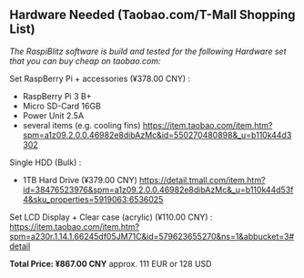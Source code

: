 ## Hardware Needed (Taobao.com/T-Mall Shopping List)

*The RaspiBlitz software is build and tested for the following Hardware set that you can buy cheap on taobao.com:* 

Set RaspBerry Pi + accessories (¥378.00 CNY) :
* RaspBerry Pi 3 B+
* Micro SD-Card 16GB
* Power Unit 2.5A 
* several items (e.g. cooling fins)
https://item.taobao.com/item.htm?spm=a1z09.2.0.0.46982e8dibAzMc&id=550270480898&_u=b110k44d3302

Single HDD (Bulk) :
* 1TB Hard Drive (¥379.00 CNY) 
https://detail.tmall.com/item.htm?id=38476523976&spm=a1z09.2.0.0.46982e8dibAzMc&_u=b110k44d53f4&sku_properties=5919063:6536025

Set LCD Display + Clear case (acrylic) (¥110.00 CNY) :
https://item.taobao.com/item.htm?spm=a230r.1.14.1.66245df05JM71C&id=579623655270&ns=1&abbucket=3#detail

**Total Price: ¥867.00 CNY** approx. 111 EUR or 128 USD
